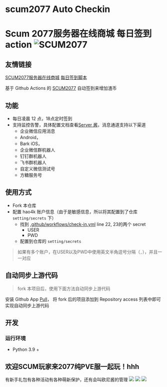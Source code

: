 # scum2077 Auto Checkin

# Scum 2077服务器在线商城 每日签到 action ![SCUM2077](https://github.com/13nvjk9iz/scum2077signin/workflows/Scum2077Checkin/badge.svg)

## 友情链接

[SCUM2077服务器在线商城](http://2077.scumgame.cn:7998)
[每日签到脚本](https://github.com/13nvjk9iz/scum2077signin)

基于 Github Actions 的 [SCUM2077](http://2077.scumgame.cn:7998) 自动签到来增加渣币

## 功能

- 每日凌晨 12 点，18点定时签到
- 支持监控告警，具体配置文档查看[Server 酱](https://sct.ftqq.com/)，消息通道支持以下渠道
  - 企业微信应用消息
  - Android，
  - Bark iOS，
  - 企业微信群机器人
  - 钉钉群机器人
  - 飞书群机器人
  - 自定义微信测试号
  - 方糖服务号

## 使用方式

- Fork 本仓库
- 配置 hao4k 账户信息（由于是敏感信息，所以将其配置到了仓库 `setting/secrets` 下）
  - 找到 [.github/workflows/check-in.yml](https://github.com/13nvjk9iz/scum2077signin/blob/main/.github/workflows/check-in.yml) line 22, 23的两个 secret
    - USER
    - PWD
  - 配置到仓库的 `setting/secrets`
> 如果有多个账户，在USER以及PWD中使用英文半角逗号分隔（`,`），并且一一对应

## 自动同步上游代码

> fork 本项目后，使用下面方法自动同步上游代码

安装 Github App [Pull](https://github.com/apps/pull)， 将 fork 后的项目添加到 Repository access 列表中即可实现自动同步上游代码

## 开发

### 运行环境

- Python 3.9 +

## 欢迎SCUM玩家来2077纯PVE服一起玩！hhh
有新手礼包有各种活动有各种萌新保护，还有会叫欧尼酱的管理
![](https://cdn.jsdelivr.net/gh/13nvjk9iz/scum2077signin@main/img/1.png)
![](https://cdn.jsdelivr.net/gh/13nvjk9iz/scum2077signin@main/img/2.png)
![](https://cdn.jsdelivr.net/gh/13nvjk9iz/scum2077signin@main/img/3.png)
